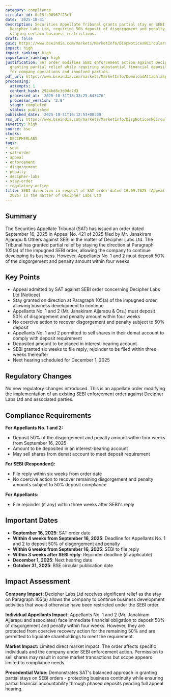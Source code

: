 ```yaml
---
category: compliance
circular_id: 0c15fc98967f23c1
date: '2025-10-31'
description: Securities Appellate Tribunal grants partial stay on SEBI order against
  Decipher Labs Ltd, requiring 50% deposit of disgorgement and penalty amount while
  staying certain business restrictions.
draft: false
guid: https://www.bseindia.com/markets/MarketInfo/DispNoticesNCirculars.aspx?Noticeid={0FA715D5-3932-4403-9BCE-855EC76997F9}&noticeno=20251031-65&dt=10/31/2025&icount=65&totcount=66&flag=0
impact: high
impact_ranking: high
importance_ranking: high
justification: SAT order modifies SEBI enforcement action against Decipher Labs Ltd,
  granting partial relief while requiring substantial financial deposit. Significant
  for company operations and involved parties.
pdf_url: https://www.bseindia.com/markets/MarketInfo/DownloadAttach.aspx?id=20251031-65&attachedId=7cfa3826-b4c6-4438-8404-d6905f7ec3e0
processing:
  attempts: 1
  content_hash: 2924bd8c3d9dc7d3
  processed_at: '2025-10-31T18:33:25.643476'
  processor_version: '2.0'
  stage: completed
  status: published
published_date: '2025-10-31T16:12:53+00:00'
rss_url: https://www.bseindia.com/markets/MarketInfo/DispNoticesNCirculars.aspx?Noticeid={0FA715D5-3932-4403-9BCE-855EC76997F9}&noticeno=20251031-65&dt=10/31/2025&icount=65&totcount=66&flag=0
severity: high
source: bse
stocks:
- DECIPHERLABS
tags:
- sebi
- sat-order
- appeal
- enforcement
- disgorgement
- penalty
- decipher-labs
- stay-order
- regulatory-action
title: SEBI direction in respect of SAT order dated 16.09.2025 (Appeal No. 421 of
  2025) in the matter of Decipher Labs Ltd
---
```


## Summary

The Securities Appellate Tribunal (SAT) has issued an order dated September 16, 2025 in Appeal No. 421 of 2025 filed by Mr. Janakiram Ajjarapu & Others against SEBI in the matter of Decipher Labs Ltd. The Tribunal has granted partial relief by staying the direction at Paragraph 105(a) of the impugned SEBI order, allowing the company to continue developing its business. However, Appellants No. 1 and 2 must deposit 50% of the disgorgement and penalty amount within four weeks.

## Key Points

- Appeal admitted by SAT against SEBI order concerning Decipher Labs Ltd (Noticee)
- Stay granted on direction at Paragraph 105(a) of the impugned order, allowing business development to continue
- Appellants No. 1 and 2 (Mr. Janakiram Ajjarapu & Ors.) must deposit 50% of disgorgement and penalty amount within four weeks
- No coercive action to recover disgorgement and penalty subject to 50% deposit
- Appellants No. 1 and 2 permitted to sell shares in their demat account to comply with deposit requirement
- Deposited amount to be placed in interest-bearing account
- SEBI granted six weeks to file reply; rejoinder to be filed within three weeks thereafter
- Next hearing scheduled for December 1, 2025

## Regulatory Changes

No new regulatory changes introduced. This is an appellate order modifying the implementation of an existing SEBI enforcement order against Decipher Labs Ltd and associated parties.

## Compliance Requirements

**For Appellants No. 1 and 2:**
- Deposit 50% of the disgorgement and penalty amount within four weeks from September 16, 2025
- Amount to be deposited in an interest-bearing account
- May sell shares from demat account to meet deposit requirement

**For SEBI (Respondent):**
- File reply within six weeks from order date
- No coercive action to recover remaining disgorgement and penalty amounts subject to 50% deposit compliance

**For Appellants:**
- File rejoinder (if any) within three weeks after SEBI's reply

## Important Dates

- **September 16, 2025**: SAT order date
- **Within 4 weeks from September 16, 2025**: Deadline for Appellants No. 1 and 2 to deposit 50% of disgorgement and penalty
- **Within 6 weeks from September 16, 2025**: SEBI to file reply
- **Within 3 weeks after SEBI reply**: Rejoinder deadline (if applicable)
- **December 1, 2025**: Next hearing date
- **October 31, 2025**: BSE circular publication date

## Impact Assessment

**Company Impact:**
Decipher Labs Ltd receives significant relief as the stay on Paragraph 105(a) allows the company to continue business development activities that would otherwise have been restricted under the SEBI order.

**Individual Appellants Impact:**
Appellants No. 1 and 2 (Mr. Janakiram Ajjarapu and associates) face immediate financial obligation to deposit 50% of disgorgement and penalty within four weeks. However, they are protected from coercive recovery action for the remaining 50% and are permitted to liquidate shareholdings to meet the requirement.

**Market Impact:**
Limited direct market impact. The order affects specific individuals and the company under SEBI enforcement action. Permission to sell shares may result in some market transactions but scope appears limited to compliance needs.

**Precedential Value:**
Demonstrates SAT's balanced approach in granting partial stays on SEBI orders - protecting business continuity while ensuring partial financial accountability through phased deposits pending full appeal hearing.